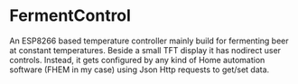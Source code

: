# FermentControl
An ESP8266 based temperature controller mainly build for fermenting beer at constant temperatures.
Beside a small TFT display it has nodirect user controls. Instead, it gets configured by any kind of Home automation software (FHEM in my case) using Json Http requests to get/set data.
